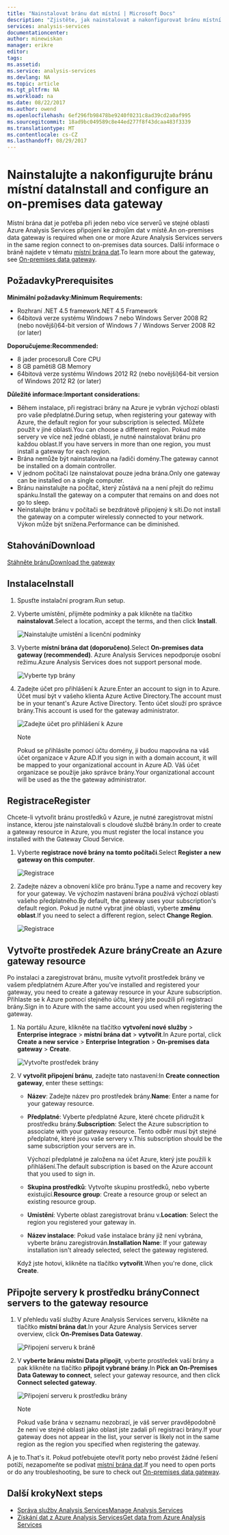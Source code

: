 ```yaml
---
title: "Nainstalovat bránu dat místní | Microsoft Docs"
description: "Zjistěte, jak nainstalovat a nakonfigurovat bránu místní data."
services: analysis-services
documentationcenter: 
author: minewiskan
manager: erikre
editor: 
tags: 
ms.assetid: 
ms.service: analysis-services
ms.devlang: NA
ms.topic: article
ms.tgt_pltfrm: NA
ms.workload: na
ms.date: 08/22/2017
ms.author: owend
ms.openlocfilehash: 6ef296fb98478be9240f0231c8ad39cd2a0af995
ms.sourcegitcommit: 18ad9bc049589c8e44ed277f8f43dcaa483f3339
ms.translationtype: MT
ms.contentlocale: cs-CZ
ms.lasthandoff: 08/29/2017
---
```

# <a name="install-and-configure-an-on-premises-data-gateway"></a><span data-ttu-id="b76b5-103">Nainstalujte a nakonfigurujte bránu místní data</span><span class="sxs-lookup"><span data-stu-id="b76b5-103">Install and configure an on-premises data gateway</span></span>
<span data-ttu-id="b76b5-104">Místní brána dat je potřeba při jeden nebo více serverů ve stejné oblasti Azure Analysis Services připojení ke zdrojům dat v místě.</span><span class="sxs-lookup"><span data-stu-id="b76b5-104">An on-premises data gateway is required when one or more Azure Analysis Services servers in the same region connect to on-premises data sources.</span></span> <span data-ttu-id="b76b5-105">Další informace o bráně najdete v tématu [místní brána dat](analysis-services-gateway.md).</span><span class="sxs-lookup"><span data-stu-id="b76b5-105">To learn more about the gateway, see [On-premises data gateway](analysis-services-gateway.md).</span></span>

## <a name="prerequisites"></a><span data-ttu-id="b76b5-106">Požadavky</span><span class="sxs-lookup"><span data-stu-id="b76b5-106">Prerequisites</span></span>
<span data-ttu-id="b76b5-107">**Minimální požadavky:**</span><span class="sxs-lookup"><span data-stu-id="b76b5-107">**Minimum Requirements:**</span></span>

* <span data-ttu-id="b76b5-108">Rozhraní .NET 4.5 framework</span><span class="sxs-lookup"><span data-stu-id="b76b5-108">.NET 4.5 Framework</span></span>
* <span data-ttu-id="b76b5-109">64bitová verze systému Windows 7 nebo Windows Server 2008 R2 (nebo novější)</span><span class="sxs-lookup"><span data-stu-id="b76b5-109">64-bit version of Windows 7 / Windows Server 2008 R2 (or later)</span></span>

<span data-ttu-id="b76b5-110">**Doporučujeme:**</span><span class="sxs-lookup"><span data-stu-id="b76b5-110">**Recommended:**</span></span>

* <span data-ttu-id="b76b5-111">8 jader procesoru</span><span class="sxs-lookup"><span data-stu-id="b76b5-111">8 Core CPU</span></span>
* <span data-ttu-id="b76b5-112">8 GB paměti</span><span class="sxs-lookup"><span data-stu-id="b76b5-112">8 GB Memory</span></span>
* <span data-ttu-id="b76b5-113">64bitová verze systému Windows 2012 R2 (nebo novější)</span><span class="sxs-lookup"><span data-stu-id="b76b5-113">64-bit version of Windows 2012 R2 (or later)</span></span>

<span data-ttu-id="b76b5-114">**Důležité informace:**</span><span class="sxs-lookup"><span data-stu-id="b76b5-114">**Important considerations:**</span></span>

* <span data-ttu-id="b76b5-115">Během instalace, při registraci brány na Azure je vybrán výchozí oblasti pro vaše předplatné.</span><span class="sxs-lookup"><span data-stu-id="b76b5-115">During setup, when registering your gateway with Azure, the default region for your subscription is selected.</span></span> <span data-ttu-id="b76b5-116">Můžete použít v jiné oblasti.</span><span class="sxs-lookup"><span data-stu-id="b76b5-116">You can choose a different region.</span></span> <span data-ttu-id="b76b5-117">Pokud máte servery ve více než jedné oblasti, je nutné nainstalovat bránu pro každou oblast.</span><span class="sxs-lookup"><span data-stu-id="b76b5-117">If you have servers in more than one region, you must install a gateway for each region.</span></span> 
* <span data-ttu-id="b76b5-118">Brána nemůže být nainstalována na řadiči domény.</span><span class="sxs-lookup"><span data-stu-id="b76b5-118">The gateway cannot be installed on a domain controller.</span></span>
* <span data-ttu-id="b76b5-119">V jednom počítači lze nainstalovat pouze jedna brána.</span><span class="sxs-lookup"><span data-stu-id="b76b5-119">Only one gateway can be installed on a single computer.</span></span>
* <span data-ttu-id="b76b5-120">Bránu nainstalujte na počítač, který zůstává na a není přejít do režimu spánku.</span><span class="sxs-lookup"><span data-stu-id="b76b5-120">Install the gateway on a computer that remains on and does not go to sleep.</span></span>
* <span data-ttu-id="b76b5-121">Neinstalujte bránu v počítači se bezdrátově připojený k síti.</span><span class="sxs-lookup"><span data-stu-id="b76b5-121">Do not install the gateway on a computer wirelessly connected to your network.</span></span> <span data-ttu-id="b76b5-122">Výkon může být snížena.</span><span class="sxs-lookup"><span data-stu-id="b76b5-122">Performance can be diminished.</span></span>


## <span data-ttu-id="b76b5-123"><a name="download"></a>Stahování</span><span class="sxs-lookup"><span data-stu-id="b76b5-123"><a name="download"></a>Download</span></span>
 [<span data-ttu-id="b76b5-124">Stáhněte bránu</span><span class="sxs-lookup"><span data-stu-id="b76b5-124">Download the gateway</span></span>](https://aka.ms/azureasgateway)

## <span data-ttu-id="b76b5-125"><a name="install"></a>Instalace</span><span class="sxs-lookup"><span data-stu-id="b76b5-125"><a name="install"></a>Install</span></span>

1. <span data-ttu-id="b76b5-126">Spusťte instalační program.</span><span class="sxs-lookup"><span data-stu-id="b76b5-126">Run setup.</span></span>

2. <span data-ttu-id="b76b5-127">Vyberte umístění, přijměte podmínky a pak klikněte na tlačítko **nainstalovat**.</span><span class="sxs-lookup"><span data-stu-id="b76b5-127">Select a location, accept the terms, and then click **Install**.</span></span>

   ![Nainstalujte umístění a licenční podmínky](media/analysis-services-gateway-install/aas-gateway-installer-accept.png)

3. <span data-ttu-id="b76b5-129">Vyberte **místní brána dat (doporučeno)**.</span><span class="sxs-lookup"><span data-stu-id="b76b5-129">Select **On-premises data gateway (recommended)**.</span></span> <span data-ttu-id="b76b5-130">Azure Analysis Services nepodporuje osobní režimu.</span><span class="sxs-lookup"><span data-stu-id="b76b5-130">Azure Analysis Services does not support personal mode.</span></span>

   ![Vyberte typ brány](media/analysis-services-gateway-install/aas-gateway-installer-shared.png)

4. <span data-ttu-id="b76b5-132">Zadejte účet pro přihlášení k Azure.</span><span class="sxs-lookup"><span data-stu-id="b76b5-132">Enter an account to sign in to Azure.</span></span> <span data-ttu-id="b76b5-133">Účet musí být v vašeho klienta Azure Active Directory.</span><span class="sxs-lookup"><span data-stu-id="b76b5-133">The account must be in your tenant's Azure Active Directory.</span></span> <span data-ttu-id="b76b5-134">Tento účet slouží pro správce brány.</span><span class="sxs-lookup"><span data-stu-id="b76b5-134">This account is used for the gateway administrator.</span></span> 

   ![Zadejte účet pro přihlášení k Azure](media/analysis-services-gateway-install/aas-gateway-installer-account.png)

   > [!NOTE]
   > <span data-ttu-id="b76b5-136">Pokud se přihlásíte pomocí účtu domény, ji budou mapována na váš účet organizace v Azure AD.</span><span class="sxs-lookup"><span data-stu-id="b76b5-136">If you sign in with a domain account, it will be mapped to your organizational account in Azure AD.</span></span> <span data-ttu-id="b76b5-137">Váš účet organizace se použije jako správce brány.</span><span class="sxs-lookup"><span data-stu-id="b76b5-137">Your organizational account will be used as the the gateway administrator.</span></span>

## <span data-ttu-id="b76b5-138"><a name="register"></a>Registrace</span><span class="sxs-lookup"><span data-stu-id="b76b5-138"><a name="register"></a>Register</span></span>
<span data-ttu-id="b76b5-139">Chcete-li vytvořit bránu prostředků v Azure, je nutné zaregistrovat místní instance, kterou jste nainstalovali s cloudové službě brány.</span><span class="sxs-lookup"><span data-stu-id="b76b5-139">In order to create a gateway resource in Azure, you must register the local instance you installed with the Gateway Cloud Service.</span></span> 

1.  <span data-ttu-id="b76b5-140">Vyberte **registrace nové brány na tomto počítači**.</span><span class="sxs-lookup"><span data-stu-id="b76b5-140">Select **Register a new gateway on this computer**.</span></span>

    ![Registrace](media/analysis-services-gateway-install/aas-gateway-register-new.png)

2. <span data-ttu-id="b76b5-142">Zadejte název a obnovení klíče pro bránu.</span><span class="sxs-lookup"><span data-stu-id="b76b5-142">Type a name and recovery key for your gateway.</span></span> <span data-ttu-id="b76b5-143">Ve výchozím nastavení brána používá výchozí oblasti vašeho předplatného.</span><span class="sxs-lookup"><span data-stu-id="b76b5-143">By default, the gateway uses your subscription's default region.</span></span> <span data-ttu-id="b76b5-144">Pokud je nutné vybrat jiné oblasti, vyberte **změnu oblast**.</span><span class="sxs-lookup"><span data-stu-id="b76b5-144">If you need to select a different region, select **Change Region**.</span></span>

   ![Registrace](media/analysis-services-gateway-install/aas-gateway-register-name.png)


## <span data-ttu-id="b76b5-146"><a name="create-resource"></a>Vytvořte prostředek Azure brány</span><span class="sxs-lookup"><span data-stu-id="b76b5-146"><a name="create-resource"></a>Create an Azure gateway resource</span></span>
<span data-ttu-id="b76b5-147">Po instalaci a zaregistrovat bránu, musíte vytvořit prostředek brány ve vašem předplatném Azure.</span><span class="sxs-lookup"><span data-stu-id="b76b5-147">After you've installed and registered your gateway, you need to create a gateway resource in your Azure subscription.</span></span> <span data-ttu-id="b76b5-148">Přihlaste se k Azure pomocí stejného účtu, který jste použili při registraci brány.</span><span class="sxs-lookup"><span data-stu-id="b76b5-148">Sign in to Azure with the same account you used when registering the gateway.</span></span>

1. <span data-ttu-id="b76b5-149">Na portálu Azure, klikněte na tlačítko **vytvoření nové služby** > **Enterprise integrace** > **místní brána dat** > **vytvořit**.</span><span class="sxs-lookup"><span data-stu-id="b76b5-149">In Azure portal, click **Create a new service** > **Enterprise Integration** > **On-premises data gateway** > **Create**.</span></span>

   ![Vytvořte prostředek brány](media/analysis-services-gateway-install/aas-gateway-new-azure-resource.png)

2. <span data-ttu-id="b76b5-151">V **vytvořit připojení bránu**, zadejte tato nastavení:</span><span class="sxs-lookup"><span data-stu-id="b76b5-151">In **Create connection gateway**, enter these settings:</span></span>

    * <span data-ttu-id="b76b5-152">**Název**: Zadejte název pro prostředek brány.</span><span class="sxs-lookup"><span data-stu-id="b76b5-152">**Name**: Enter a name for your gateway resource.</span></span> 

    * <span data-ttu-id="b76b5-153">**Předplatné**: Vyberte předplatné Azure, které chcete přidružit k prostředku brány.</span><span class="sxs-lookup"><span data-stu-id="b76b5-153">**Subscription**: Select the Azure subscription to associate with your gateway resource.</span></span> 
    <span data-ttu-id="b76b5-154">Tento odběr musí být stejné předplatné, které jsou vaše servery v.</span><span class="sxs-lookup"><span data-stu-id="b76b5-154">This subscription should be the same subscription your servers are in.</span></span>
   
      <span data-ttu-id="b76b5-155">Výchozí předplatné je založena na účet Azure, který jste použili k přihlášení.</span><span class="sxs-lookup"><span data-stu-id="b76b5-155">The default subscription is based on the Azure account that you used to sign in.</span></span>

    * <span data-ttu-id="b76b5-156">**Skupina prostředků**: Vytvořte skupinu prostředků, nebo vyberte existující.</span><span class="sxs-lookup"><span data-stu-id="b76b5-156">**Resource group**: Create a resource group or select an existing resource group.</span></span>

    * <span data-ttu-id="b76b5-157">**Umístění**: Vyberte oblast zaregistrovat bránu v.</span><span class="sxs-lookup"><span data-stu-id="b76b5-157">**Location**: Select the region you registered your gateway in.</span></span>

    * <span data-ttu-id="b76b5-158">**Název instalace**: Pokud vaše instalace brány již není vybrána, vyberte bránu zaregistrován.</span><span class="sxs-lookup"><span data-stu-id="b76b5-158">**Installation Name**: If your gateway installation isn't already selected, select the gateway registered.</span></span> 

    <span data-ttu-id="b76b5-159">Když jste hotovi, klikněte na tlačítko **vytvořit**.</span><span class="sxs-lookup"><span data-stu-id="b76b5-159">When you're done, click **Create**.</span></span>

## <span data-ttu-id="b76b5-160"><a name="connect-servers"></a>Připojte servery k prostředku brány</span><span class="sxs-lookup"><span data-stu-id="b76b5-160"><a name="connect-servers"></a>Connect servers to the gateway resource</span></span>

1. <span data-ttu-id="b76b5-161">V přehledu vaší služby Azure Analysis Services serveru, klikněte na tlačítko **místní brána dat**.</span><span class="sxs-lookup"><span data-stu-id="b76b5-161">In your Azure Analysis Services server overview, click **On-Premises Data Gateway**.</span></span>

   ![Připojení serveru k bráně](media/analysis-services-gateway-install/aas-gateway-connect-server.png)

2. <span data-ttu-id="b76b5-163">V **vyberte bránu místní Data připojit**, vyberte prostředek vaší brány a pak klikněte na tlačítko **připojit vybrané brány**.</span><span class="sxs-lookup"><span data-stu-id="b76b5-163">In **Pick an On-Premises Data Gateway to connect**, select your gateway resource, and then click **Connect selected gateway**.</span></span>

   ![Připojení serveru k prostředku brány](media/analysis-services-gateway-install/aas-gateway-connect-resource.png)

    > [!NOTE]
    > <span data-ttu-id="b76b5-165">Pokud vaše brána v seznamu nezobrazí, je váš server pravděpodobně že není ve stejné oblasti jako oblast jste zadali při registraci brány.</span><span class="sxs-lookup"><span data-stu-id="b76b5-165">If your gateway does not appear in the list, your server is likely not in the same region as the region you specified when registering the gateway.</span></span> 

<span data-ttu-id="b76b5-166">A je to.</span><span class="sxs-lookup"><span data-stu-id="b76b5-166">That's it.</span></span> <span data-ttu-id="b76b5-167">Pokud potřebujete otevřít porty nebo provést žádné řešení potíží, nezapomeňte se podívat [místní brána dat](analysis-services-gateway.md).</span><span class="sxs-lookup"><span data-stu-id="b76b5-167">If you need to open ports or do any troubleshooting, be sure to check out [On-premises data gateway](analysis-services-gateway.md).</span></span>

## <a name="next-steps"></a><span data-ttu-id="b76b5-168">Další kroky</span><span class="sxs-lookup"><span data-stu-id="b76b5-168">Next steps</span></span>
* [<span data-ttu-id="b76b5-169">Správa služby Analysis Services</span><span class="sxs-lookup"><span data-stu-id="b76b5-169">Manage Analysis Services</span></span>](analysis-services-manage.md)   
* [<span data-ttu-id="b76b5-170">Získání dat z Azure Analysis Services</span><span class="sxs-lookup"><span data-stu-id="b76b5-170">Get data from Azure Analysis Services</span></span>](analysis-services-connect.md)
